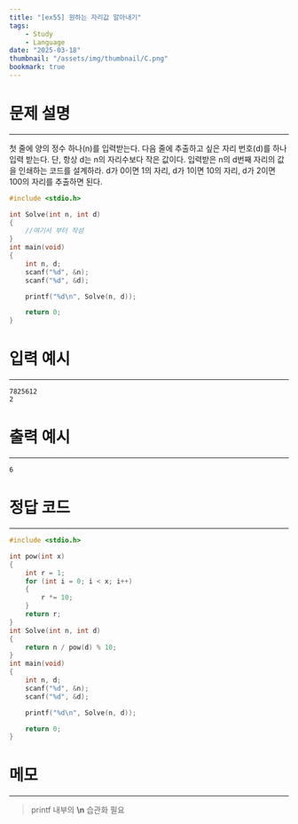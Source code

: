 ```yaml
---
title: "[ex55] 원하는 자리값 알아내기"
tags:
    - Study
    - Language
date: "2025-03-18"
thumbnail: "/assets/img/thumbnail/C.png"
bookmark: true
---
```

# 문제 설명
---
첫 줄에 양의 정수 하나(n)를 입력받는다.
다음 줄에 추출하고 싶은 자리 번호(d)를 하나 입력 받는다.
단, 항상 d는 n의 자리수보다 작은 값이다.
입력받은 n의 d번째 자리의 값을 인쇄하는 코드를 설계하라.
d가 0이면 1의 자리, d가 1이면 10의 자리, d가 2이면 100의 자리를 추출하면 된다.

```c
#include <stdio.h>

int Solve(int n, int d)
{
	//여기서 부터 작성
}
int main(void)
{
	int n, d;
	scanf("%d", &n);
	scanf("%d", &d);

	printf("%d\n", Solve(n, d));

	return 0;
}
```

# 입력 예시
---

```
7825612
2
```

# 출력 예시
---

```
6
```

# 정답 코드
---

```c
#include <stdio.h>

int pow(int x)
{
	int r = 1;
	for (int i = 0; i < x; i++)
	{
		r *= 10;
	}
	return r;
}
int Solve(int n, int d)
{
	return n / pow(d) % 10;
}
int main(void)
{
	int n, d;
	scanf("%d", &n);
	scanf("%d", &d);

	printf("%d\n", Solve(n, d));

	return 0;
}
```

# 메모
---
> printf 내부의 **\n** 습관화 필요